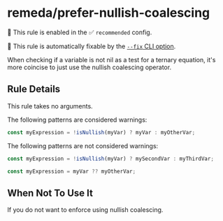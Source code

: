 # remeda/prefer-nullish-coalescing

💼 This rule is enabled in the ✅ `recommended` config.

🔧 This rule is automatically fixable by the [`--fix` CLI option](https://eslint.org/docs/latest/user-guide/command-line-interface#--fix).

<!-- end auto-generated rule header -->

When checking if a variable is not nil as a test for a ternary equation, it's more coincise to just use the nullish coalescing operator.

## Rule Details

This rule takes no arguments.

The following patterns are considered warnings:

```js
const myExpression = !isNullish(myVar) ? myVar : myOtherVar;
```

The following patterns are not considered warnings:

```js
const myExpression = !isNullish(myVar) ? mySecondVar : myThirdVar;

const myExpression = myVar ?? myOtherVar;
```


## When Not To Use It
If you do not want to enforce using nullish coalescing.
